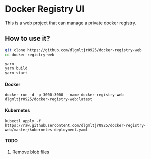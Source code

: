 # Docker Registry UI

This is a web project that can manage a private docker registry.

## How to use it?

```bash
git clone https://github.com/dlgmltjr0925/docker-registry-web
cd docker-registry-web

yarn
yarn build
yarn start
```

#### Docker

```
docker run -d -p 3000:3000 --name docker-registry-web dlgmltjr0925/docker-registry-web:latest
```

#### Kubernetes

```
kubectl apply -f https://raw.githubusercontent.com/dlgmltjr0925/docker-registry-web/master/kubernetes-deployment.yaml
```

#### TODO

1. Remove blob files
